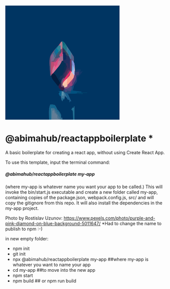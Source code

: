 ![Alt text](src/logo.svg) 
# @abimahub/reactappboilerplate *

A basic boilerplate for creating a react app, without using Create React App.

To use this template, input the terminal command:
##### @abimahub/reactappboilerplate my-app 
(where my-app is whatever name you want your app to be called.)
This will invoke the bin/start.js executable and create a new folder called my-app, containing copies of the package.json, webpack.config.js, src/ and will copy the gitignore from this repo. It will also install the dependencies in the my-app project.

Photo by Rostislav Uzunov: https://www.pexels.com/photo/purple-and-pink-diamond-on-blue-background-5011647/
*Had to change the name to publish to npm :-)

in new empty folder:
  *  npm init
  *  git init    
  *  npx @abimahub/reactappboilerplate my-app   ##where my-app is whatever you want to name your app
  *  cd my-app    ##to move into the new app
  *  npm start
  *  npm build  ## or npm run build
